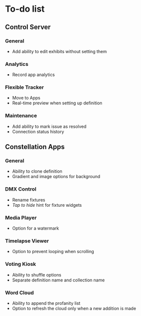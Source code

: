 # To-do list

## Control Server

### General
- Add ability to edit exhibits without setting them

### Analytics
- Record app analytics

### Flexible Tracker
- Move to Apps
- Real-time preview when setting up definition

### Maintenance
- Add ability to mark issue as resolved
- Connection status history

## Constellation Apps

### General
- Ability to clone definition
- Gradient and image options for background

### DMX Control
- Rename fixtures
- *Tap to hide* hint for fixture widgets

### Media Player
- Option for a watermark

### Timelapse Viewer
- Option to prevent looping when scrolling

### Voting Kiosk
- Ability to shuffle options
- Separate definition name and collection name

### Word Cloud
- Ability to append the profanity list
- Option to refresh the cloud only when a new addition is made